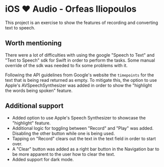 # iOS ❤️ Audio - Orfeas Iliopoulos

This project is an exercise to show the features of recording and converting text to speech.

## Worth mentioning

There were a lot of difficulties with using the google "Speech to Text" and "Text to Speech" sdk for Swift in order to perform the tasks. Some manual override of the sdk was needed to fix some problems with it.

Following the API guidelines from Google's website the ```timepoints``` for the text that is being read returned as empty. To mitigate this, the option to use Apple's AVSpeechSynthesizer was added in order to show the "highlight the words being spoken" feature.

## Additional support

- Added option to use Apple's Speech Synthesizer to showcase the "highlight" feature.
- Additional logic for toggling between "Record" and "Play" was added. Disabling the other button while one is being used.
- Tapping on "Record" clears out the text in the text field in order to start over.
- A "Clear" button was added as a right bar button in the Navigation bar to be more apparent to the user how to clear the text.
- Added support for dark mode.

